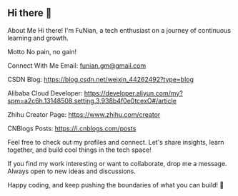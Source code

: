 ## Hi there 👋

About Me
Hi there! I'm FuNian, a tech enthusiast on a journey of continuous learning and growth.

Motto
No pain, no gain!

Connect With Me
Email: funian.gm@gmail.com

CSDN Blog: https://blog.csdn.net/weixin_44262492?type=blog

Alibaba Cloud Developer: https://developer.aliyun.com/my?spm=a2c6h.13148508.setting.3.938b4f0e0tcexO#/article

Zhihu Creator Page: https://www.zhihu.com/creator

CNBlogs Posts: https://i.cnblogs.com/posts

Feel free to check out my profiles and connect. Let's share insights, learn together, and build cool things in the tech space!

If you find my work interesting or want to collaborate, drop me a message. Always open to new ideas and discussions.

Happy coding, and keep pushing the boundaries of what you can build! 🚀
